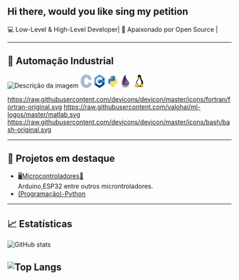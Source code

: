 ## Hi there, would you like sing my petition 


💻 Low-Level & High-Level Developer| 🚀 Apaixonado por Open Source | 

---

## 🚀 Automação Industrial

<p align="left">
  <img src="https://user-images.githubusercontent.com/5421823/62779159-4cf76880-baaa-11e9-8318-e20a1aaa913a.png" alt="Descrição da imagem" width="34"/>  
  <img src="https://raw.githubusercontent.com/devicons/devicon/master/icons/c/c-original.svg" alt="C" width="26" height="30"/>
  <img src="https://raw.githubusercontent.com/devicons/devicon/master/icons/cplusplus/cplusplus-original.svg" alt="C++" width="26" height="30"/>
  <img src="https://raw.githubusercontent.com/devicons/devicon/master/icons/python/python-original.svg" alt="Python" width="26" height="30"/>
  <img src="https://raw.githubusercontent.com/devicons/devicon/master/icons/elixir/elixir-original.svg" alt="Elixir" width="26" height="30"/>
  <img src="https://raw.githubusercontent.com/devicons/devicon/master/icons/linux/linux-original.svg" alt="Linux" width="26" height="30"/>
</p>

https://raw.githubusercontent.com/devicons/devicon/master/icons/fortran/fortran-original.svg
https://raw.githubusercontent.com/valohai/ml-logos/master/matlab.svg
https://raw.githubusercontent.com/devicons/devicon/master/icons/bash/bash-original.svg



---

## 📌 Projetos em destaque
- [🖥️Microcontroladores🤖](https://github.com/Lunixz02/-Automacao--01-Arduino)  
  Arduino,ESP32 entre outros microntroladores. 
- [(Programação)-Python](https://github.com/Lunixz02/Programacao-Pyhton/tree/main)  
  


---

## 📈 Estatísticas
![GitHub stats](https://github-readme-stats.vercel.app/api?username=seunome&show_icons=true&theme=radical)

![Top Langs](https://github-readme-stats.vercel.app/api/top-langs/?username=SEUNOME&layout=compact&theme=radical)
---

